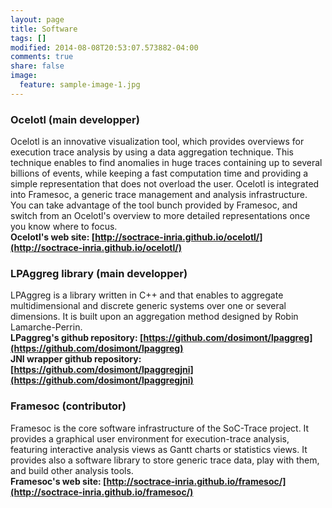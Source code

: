 ```yaml
---
layout: page
title: Software
tags: []
modified: 2014-08-08T20:53:07.573882-04:00
comments: true
share: false
image:
  feature: sample-image-1.jpg
---
```


### Ocelotl (main developper)

Ocelotl is an innovative visualization tool, which provides overviews for execution trace analysis by using a data aggregation technique. This technique enables to find anomalies in huge traces containing up to several billions of events, while keeping a fast computation time and providing a simple representation that does not overload the user.
Ocelotl is integrated into Framesoc, a generic trace management and analysis infrastructure. You can take advantage of the tool bunch provided by Framesoc, and switch from an Ocelotl's overview to more detailed representations once you know where to focus.  
**Ocelotl's web site: [http://soctrace-inria.github.io/ocelotl/](http://soctrace-inria.github.io/ocelotl/)**

### LPAggreg library (main developper)

LPAggreg is a library written in C++ and that enables to aggregate multidimensional and discrete generic systems over one or several dimensions.
It is built upon an aggregation method designed by Robin Lamarche-Perrin.  
**LPaggreg's github repository: [https://github.com/dosimont/lpaggreg](https://github.com/dosimont/lpaggreg)**  
**JNI wrapper github repository: [https://github.com/dosimont/lpaggregjni](https://github.com/dosimont/lpaggregjni)**

### Framesoc (contributor)

Framesoc is the core software infrastructure of the SoC-Trace project. It provides a graphical user environment for execution-trace analysis, featuring interactive analysis views as Gantt charts or statistics views. It provides also a software library to store generic trace data, play with them, and build other analysis tools.  
**Framesoc's web site: [http://soctrace-inria.github.io/framesoc/](http://soctrace-inria.github.io/framesoc/)**
